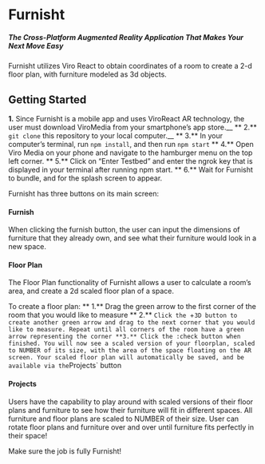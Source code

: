 # Furnisht
##### The Cross-Platform Augmented Reality Application That Makes Your Next Move Easy

Furnisht utilizes Viro React to obtain coordinates of a room to create a 2-d floor plan, with furniture modeled as 3d objects. 



## Getting Started
**1.** Since Furnisht is a mobile app and uses ViroReact AR technology, the user must download ViroMedia from your smartphone’s app store.__
** 2.** `git clone` this repository to your local computer.__
** 3.** In your computer’s terminal, run `npm install`, and then run `npm start`
** 4.** Open Viro Media on your phone and navigate to the hamburger menu on the top left corner.
** 5.** Click on “Enter Testbed” and enter the ngrok key that is displayed in your terminal after running npm start. 
** 6.** Wait for Furnisht to bundle, and for the splash screen to appear. 


 
Furnisht has three buttons on its main screen:
 
#### Furnish
When clicking the furnish button, the user can input the dimensions of furniture that they already own, and see what their furniture would look in a new space. 
 
 

 
 
#### Floor Plan
The Floor Plan functionality of Furnisht allows a user to calculate a room’s area, and create a 2d scaled floor plan of a space. 
 
 
 
To create a floor plan:
** 1.** Drag the green arrow to the first corner of the room that you would like to measure
** 2.** `Click the `+` 3D button to create another green arrow and drag to the next corner that you would like to measure. Repeat until all corners of the room have a green arrow representing the corner
**3.** Click the :check button when finished. You will now see a scaled version of your floorplan, scaled to NUMBER of its size, with the area of the space floating on the AR screen. Your scaled floor plan will automatically be saved, and be available via the `Projects` button



#### Projects
Users have the capability to play around with scaled versions of their floor plans and furniture to see how their furniture will fit in different spaces. All furniture and floor plans are scaled to NUMBER of their size. User can rotate floor plans and furniture over and over until furniture fits perfectly in their space!



Make sure the job is fully Furnisht!


